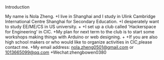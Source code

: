 Introduction

My name is Nola Zheng.
+I live in Shanghai and I study in Ulink Cambridge International Centre Shanghai for Secondary Education.
+I desperately want to study EE/ME/CS in US university.
+
+I set up a club called 'Hackerspace for Engineering' in CIC.
+My plan for next term to the club is to start some workshops making things with Arduino or web designing.
+
+If you are also high school makers or who would like to organize activities in CIC,please contact me.
+My email address: nola.zheng0501@gmail.com  or  1013665099@qq.com
+Wechat:zhengbowen0380
